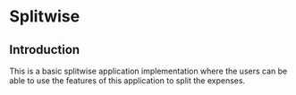 # Splitwise
## Introduction

  This is a basic splitwise application implementation where the users can be able to use the features of this application to split the expenses.
